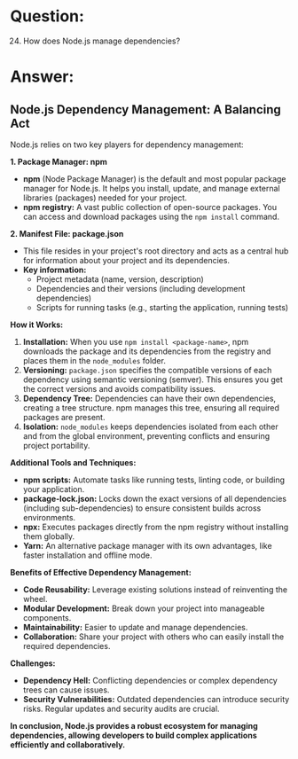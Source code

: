 # Question:

24. How does Node.js manage dependencies?

# Answer:

## Node.js Dependency Management: A Balancing Act

Node.js relies on two key players for dependency management:

**1. Package Manager: npm**

*   **npm** (Node Package Manager) is the default and most popular package manager for Node.js. It helps you install, update, and manage external libraries (packages) needed for your project.
*   **npm registry:** A vast public collection of open-source packages. You can access and download packages using the `npm install` command.

**2. Manifest File: package.json**

*   This file resides in your project's root directory and acts as a central hub for information about your project and its dependencies.
*   **Key information:**
    *   Project metadata (name, version, description)
    *   Dependencies and their versions (including development dependencies)
    *   Scripts for running tasks (e.g., starting the application, running tests)

**How it Works:**

1.  **Installation:** When you use `npm install <package-name>`, npm downloads the package and its dependencies from the registry and places them in the `node_modules` folder.
2.  **Versioning:** `package.json` specifies the compatible versions of each dependency using semantic versioning (semver). This ensures you get the correct versions and avoids compatibility issues.
3.  **Dependency Tree:** Dependencies can have their own dependencies, creating a tree structure. npm manages this tree, ensuring all required packages are present.
4.  **Isolation:** `node_modules` keeps dependencies isolated from each other and from the global environment, preventing conflicts and ensuring project portability.

**Additional Tools and Techniques:**

*   **npm scripts:** Automate tasks like running tests, linting code, or building your application.
*   **package-lock.json:** Locks down the exact versions of all dependencies (including sub-dependencies) to ensure consistent builds across environments.
*   **npx:** Executes packages directly from the npm registry without installing them globally.
*   **Yarn:** An alternative package manager with its own advantages, like faster installation and offline mode.

**Benefits of Effective Dependency Management:**

*   **Code Reusability:** Leverage existing solutions instead of reinventing the wheel.
*   **Modular Development:** Break down your project into manageable components.
*   **Maintainability:** Easier to update and manage dependencies.
*   **Collaboration:** Share your project with others who can easily install the required dependencies.

**Challenges:**

*   **Dependency Hell:** Conflicting dependencies or complex dependency trees can cause issues.
*   **Security Vulnerabilities:** Outdated dependencies can introduce security risks. Regular updates and security audits are crucial.

**In conclusion, Node.js provides a robust ecosystem for managing dependencies, allowing developers to build complex applications efficiently and collaboratively.**
